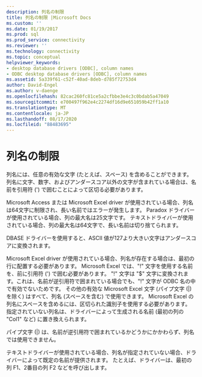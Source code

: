 ```yaml
---
description: 列名の制限
title: 列名の制限 |Microsoft Docs
ms.custom: ''
ms.date: 01/19/2017
ms.prod: sql
ms.prod_service: connectivity
ms.reviewer: ''
ms.technology: connectivity
ms.topic: conceptual
helpviewer_keywords:
- desktop database drivers [ODBC], column names
- ODBC desktop database drivers [ODBC], column names
ms.assetid: 5a339f61-c52f-40ad-8deb-d785f72753d4
author: David-Engel
ms.author: v-daenge
ms.openlocfilehash: 82cac260fc81ce5a2cfbbe3e4c3c0bdab5a47049
ms.sourcegitcommit: e700497f962e4c2274df16d9e651059b42ff1a10
ms.translationtype: MT
ms.contentlocale: ja-JP
ms.lasthandoff: 08/17/2020
ms.locfileid: "88483695"
---
```

# <a name="column-name-limitations"></a>列名の制限
列名には、任意の有効な文字 (たとえば、スペース) を含めることができます。 列名に文字、数字、およびアンダースコア以外の文字が含まれている場合は、名前を引用符 (') で囲むことによって区切る必要があります。  
  
 Microsoft Access または Microsoft Excel driver が使用されている場合、列名は64文字に制限され、長い名前ではエラーが発生します。 Paradox ドライバーが使用されている場合、列の最大名は25文字です。 テキストドライバーが使用されている場合、列の最大名は64文字で、長い名前は切り捨てられます。  
  
 DBASE ドライバーを使用すると、ASCII 値が127より大きい文字はアンダースコアに変換されます。  
  
 Microsoft Excel driver が使用されている場合、列名が存在する場合は、最初の行に配置する必要があります。 Microsoft Excel では、"!" 文字を使用する名前を、前に引用符 (') で囲む必要があります。 "!" 文字は "$" 文字に変換されます。これは、名前が逆引用符で囲まれている場合でも、"!" 文字が ODBC 名の中で有効でないためです。 その他の有効な Microsoft Excel 文字 (パイプ文字 (&#124;) を除く) はすべて、列名 (スペースを含む) で使用できます。 Microsoft Excel の列名にスペースを含めるには、区切られた識別子を使用する必要があります。 指定されていない列名は、ドライバーによって生成される名前 (最初の列の "Col1" など) に置き換えられます。  
  
 パイプ文字 (&#124;) は、名前が逆引用符で囲まれているかどうかにかかわらず、列名では使用できません。  
  
 テキストドライバーが使用されている場合、列名が指定されていない場合、ドライバーによって既定の名前が提供されます。 たとえば、ドライバーは、最初の列 F1、2番目の列 F2 などを呼び出します。
